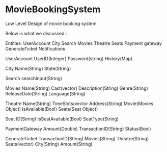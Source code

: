 # MovieBookingSystem
Low Level Design of movie booking system

Below is what we discussed :

Entities:
UserAccount
City
Search
Movies
Theatre
Seats
Payment gateway
GenerateTicket
Notifications

UserAccount
    UserID(Integer)
    Password(string)
    History(Map)
    
City
    Name(String)
    State(String)
    
Search
    searchInput(String)
     
Movies
    Name(String)
    Cast(vector<string>)
    Description(String)
    Genre(String)
    ReleaseDate(String)
    Language(String)
    
Theatre
    Name(String)
    TimeSlots(vector<DateTime>
    Address(String)
    Movie(Movies Object)
    IsAvailable(Bool)
    Seats(Seat Object)
    
Seat
    ID(String)
    IsSeatAvailable(Bool)
    SeatType(String)
    
PaymentGateway
    Amount(Double)
    TransactionID(String)
    Status(Bool)
    
GenerateTicket
    TransactionID(String)
    Movies(String)
    Theatre(String)
    Seats(vector<Seat>)
    City(String)
    Amount(String)

